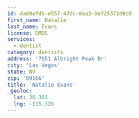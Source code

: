 ```yaml
---
id: da09efdb-e557-47dc-8ea3-9e725372d0c0
first_name: Natalie
last_name: Evans
license: DMDS
services:
  - dentist
category: dentists
address: '7651 Albright Peak Dr'
city: 'Las Vegas'
state: NV
zip: '89166'
title: 'Natalie Evans'
_geoloc:
  lat: 36.301
  lng: -115.326
---
```

